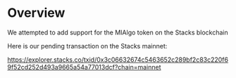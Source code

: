 # Overview

We attempted to add support for the MIAlgo token on the Stacks blockchain

Here is our pending transaction on the Stacks mainnet:

https://explorer.stacks.co/txid/0x3c06632674c5463652c289bf2c83c220f69f52cd252d493a9665a54a77013dcf?chain=mainnet
